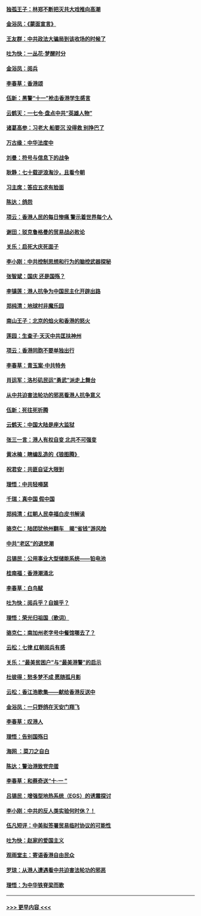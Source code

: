 #### [独孤王子：林郑不断把灭共大戏推向高潮](../pages/nsc993/n11569381.md?t=10050322) 
#### [金浴凤：《蒙面宣言》](../pages/nsc993/n11569368.md?t=10050322) 
#### [王友群：中共政法大骗局到该收场的时候了](../pages/nsc993/n11568940.md?t=10050322) 
#### [吐为快：一丛花‧梦醒时分](../pages/nsc993/n11567491.md?t=10050322) 
#### [金浴凤：阅兵](../pages/nsc993/n11567454.md?t=10050322) 
#### [李春草：香港颂](../pages/nsc993/n11567444.md?t=10050322) 
#### [伍新：黑警“十一”枪击香港学生感言](../pages/nsc993/n11567426.md?t=10050322) 
#### [云鹤天：一七令‧盘点中共“英雄人物”](../pages/nsc993/n11567091.md?t=10050322) 
#### [诸葛高参：习老大 船要沉 没得救 别挣巴了](../pages/nsc993/n11566976.md?t=10050322) 
#### [万古缘：中华法度中](../pages/nsc993/n11566726.md?t=10050322) 
#### [刘曼：符号与信息下的战争](../pages/nsc993/n11564655.md?t=10050322) 
#### [耿静：七十载逆浪淘沙，且看今朝](../pages/nsc993/n11564520.md?t=10050322) 
#### [习主席：答应五求有脸面](../pages/nsc993/n11563953.md?t=10050322) 
#### [陈达：鸽怨](../pages/nsc993/n11561879.md?t=10050322) 
#### [项云：香港人民的每日惨痛  警示着世界每个人](../pages/nsc993/n11559273.md?t=10050322) 
#### [谢田：驳克鲁格曼的贸易战必败论](../pages/nsc993/n11555840.md?t=10050322) 
#### [关乐：启死大庆死面子](../pages/nsc993/n11556823.md?t=10050322) 
#### [李小刚：中共控制思想和行为的脑控武器探秘](../pages/nsc993/n11556776.md?t=10050322) 
#### [张智斌：国庆  还是国殇？](../pages/nsc993/n11556617.md?t=10050322) 
#### [李镇莲：港人抗争为中国民主化开辟出路](../pages/nsc993/n11556570.md?t=10050322) 
#### [郑纯清：地球村非魔乐园](../pages/nsc993/n11555415.md?t=10050322) 
#### [南山王子：北京的焰火和香港的怒火](../pages/nsc993/n11555318.md?t=10050322) 
#### [莲园：生查子·天灭中共匡扶神州](../pages/nsc993/n11555302.md?t=10050322) 
#### [项云：香港同胞不要单独出行](../pages/nsc993/n11555276.md?t=10050322) 
#### [李春草：青玉案‧中共特务](../pages/nsc993/n11552356.md?t=10050322) 
#### [肖运军：洛杉矶民运“勇武”派走上舞台](../pages/nsc993/n11551595.md?t=10050322) 
#### [从中共迫害法轮功的邪恶看港人抗争意义](../pages/nsc993/n11540858.md?t=10050322) 
#### [伍新：死往死折腾](../pages/nsc993/n11550174.md?t=10050322) 
#### [云鹤天：中国大陆是座大监狱](../pages/nsc993/n11550155.md?t=10050322) 
#### [张三一言：港人有权自变 北共不可强变](../pages/nsc993/n11550132.md?t=10050322) 
#### [黄冰楠：瞎编乱造的《狼图腾》](../pages/nsc993/n11550082.md?t=10050322) 
#### [祝君安：共匪自证大限到](../pages/nsc993/n11550041.md?t=10050322) 
#### [理悟：中共轻嘚瑟](../pages/nsc993/n11547978.md?t=10050322) 
#### [千瑞：真中国 假中国](../pages/nsc993/n11547865.md?t=10050322) 
#### [郑纯清：红朝人民幸福白皮书解读](../pages/nsc993/n11547499.md?t=10050322) 
#### [骆克仁：陆团犹他州翻车　揭“省钱”游风险](../pages/nsc993/n11546977.md?t=10050322) 
#### [中共“老区”的退党潮](../pages/nsc993/n11545995.md?t=10050322) 
#### [吕锡民：公用事业大型储能系统——铅电池](../pages/nsc993/n11545701.md?t=10050322) 
#### [桂南福：香港潮涌北](../pages/nsc993/n11545682.md?t=10050322) 
#### [李春草：白鸟赋](../pages/nsc993/n11545663.md?t=10050322) 
#### [吐为快：阅兵乎？自娱乎？](../pages/nsc993/n11545625.md?t=10050322) 
#### [理悟：荣光归祖国（歌词）](../pages/nsc993/n11545616.md?t=10050322) 
#### [骆克仁：南加州老字号中餐馆哪去了？](../pages/nsc993/n11545120.md?t=10050322) 
#### [云松：七律 红朝阅兵有感](../pages/nsc993/n11542394.md?t=10050322) 
#### [关乐：“最美贫困户”与“最美港警”的启示](../pages/nsc993/n11542252.md?t=10050322) 
#### [杜彼得：愁多梦不成 愿随孤月影](../pages/nsc993/n11540296.md?t=10050322) 
#### [云松：香江浩歌集——献给香港反送中](../pages/nsc993/n11540149.md?t=10050322) 
#### [金浴凤：一只野鸽在天安门翔飞](../pages/nsc993/n11540280.md?t=10050322) 
#### [李春草：叹港人](../pages/nsc993/n11540119.md?t=10050322) 
#### [理悟：告别国殇日](../pages/nsc993/n11539610.md?t=10050322) 
#### [海网 ：菜刀之自白](../pages/nsc993/n11539597.md?t=10050322) 
#### [陈达：警治港致党完蛋](../pages/nsc993/n11538127.md?t=10050322) 
#### [李春草：和蔡奇送“十·一 ”](../pages/nsc993/n11537810.md?t=10050322) 
#### [吕锡民：增强型地热系统（EGS）的诱震探讨](../pages/nsc993/n11537765.md?t=10050322) 
#### [李小刚：中共的反人类实验何时休？！](../pages/nsc993/n11537669.md?t=10050322) 
#### [伍凡短评：中美拟签署贸易临时协议的可能性](../pages/nsc993/n11536773.md?t=10050322) 
#### [吐为快：赵家的爱国主义](../pages/nsc993/n11536750.md?t=10050322) 
#### [观雨堂主：寄语香港自由民众](../pages/nsc993/n11536735.md?t=10050322) 
#### [罗琼：从港人遭遇看中共迫害法轮功的邪恶](../pages/nsc993/n11507862.md?t=10050322) 
#### [理悟：为中华铁脊梁而歌](../pages/nsc993/n11534458.md?t=10050322) 

----
#### [ >>> 更早内容 <<< ](../indexes/nsc993-earlier.md)
